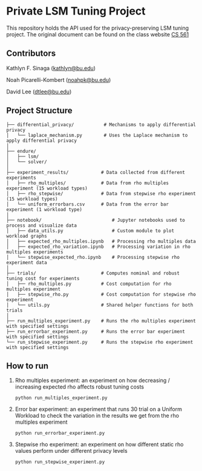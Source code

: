 # Private LSM Tuning Project

This repository holds the API used for the privacy-preserving LSM tuning project.
The original document can be found on the class website [CS 561](https://bu-disc.github.io/CS561/projects/research/CS561-S25-Research-Endure-DP-workload.pdf)

## Contributors
Kathlyn F. Sinaga (kathlyn@bu.edu)

Noah Picarelli-Kombert (noahpk@bu.edu)

David Lee (dtlee@bu.edu)

## Project Structure
```
├── differential_privacy/           # Mechanisms to apply differential privacy
│   └── laplace_mechanism.py        # Uses the Laplace mechanism to apply differential privacy
│
├── endure/                         
│   ├── lsm/                        
│   └── solver/                     
│
├── experiment_results/            # Data collected from different experiments
│   ├── rho_multiples/             # Data from rho multiples experiment (15 workload types)
│   ├── rho_stepwise/              # Data from stepwise rho experiment (15 workload types)
│   └── uniform_errorbars.csv      # Data from the error bar experiment (1 workload type)
│
├── notebook/                          # Jupyter notebooks used to process and visualize data
│   ├── data_utils.py                  # Custom module to plot workload graphs
│   ├── expected_rho_multiples.ipynb   # Processing rho multiples data
│   ├── expected_rho_variation.ipynb   # Processing variation in rho multiples experiments
│   └── stepwise_expected_rho.ipynb    # Processing stepwise rho experiment data
│
├── trials/                        # Computes nominal and robust tuning cost for experiments
│   ├── rho_multiples.py           # Cost computation for rho multiples experiment
│   ├── stepwise_rho.py            # Cost computation for stepwise rho experiment
│   └── utils.py                   # Shared helper functions for both trials
│
├── run_multiples_experiment.py    # Runs the rho multiples experiment with specified settings
├── run_errorbar_experiment.py     # Runs the error bar experiment with specified settings
└── run_stepwise_experiment.py     # Runs the stepwise rho experiment with specified settings
```

## How to run
1. Rho multiples experiment: an experiment on how decreasing / increasing expected rho affects robust tuning costs
    ```
    python run_multiples_experiment.py
    ```
2. Error bar experiment: an experiment that runs 30 trial on a Uniform Workload to check the variation in the results we get from the rho multiples experiment
    ```
    python run_errorbar_experiment.py
    ```
3. Stepwise rho experiment: an experiment on how different static rho values perform under different privacy levels
    ```
    python run_stepwise_experiment.py
    ```

